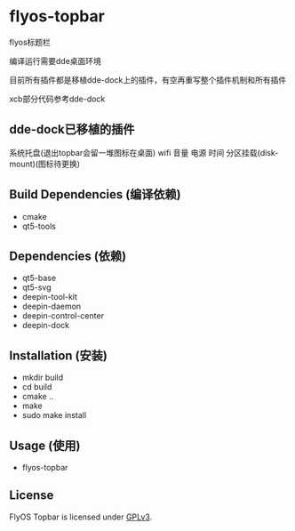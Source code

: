 # flyos-topbar
flyos标题栏

编译运行需要dde桌面环境

目前所有插件都是移植dde-dock上的插件，有空再重写整个插件机制和所有插件

xcb部分代码参考dde-dock

## dde-dock已移植的插件

系统托盘(退出topbar会留一堆图标在桌面)
wifi
音量
电源
时间
分区挂载(disk-mount)(图标待更换)

## Build Dependencies (编译依赖)

* cmake
* qt5-tools

## Dependencies (依赖)

* qt5-base
* qt5-svg
* deepin-tool-kit
* deepin-daemon
* deepin-control-center
* deepin-dock

## Installation (安装)

* mkdir build
* cd build
* cmake ..
* make
* sudo make install

## Usage (使用)

* flyos-topbar

## License

FlyOS Topbar is licensed under [GPLv3](LICENSE).
